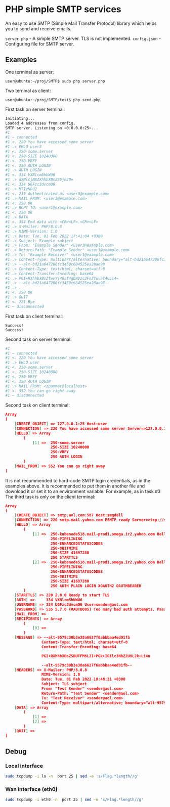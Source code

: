 PHP simple SMTP services
=================

An easy to use SMTP (Simple Mail Transfer Protocol) library which helps you to send and receive emails.

`server.php` - A simple SMTP server. TLS is not implemented.
`config.json` - Configuring file for SMTP server.

## Examples
One terminal as server:

`user@ubuntu:~/proj/SMTP$ sudo php server.php`

Two terninal as client:

`user@ubuntu:~/proj/SMTP/test$ php send.php`

First task on server terminal:

```bash
Initiating...
Loaded 4 addresses from config.
SMTP server. Listening on <0.0.0.0:25>...
#1 
#1 ~ connected
#1 <. 220 You have accessed some server
#1 .> EHLO user3
#1 <. 250-some.server
#1 <. 250-SIZE 10240000
#1 <. 250-VRFY
#1 <. 250 AUTH LOGIN
#1 .> AUTH LOGIN
#1 <. 334 VXNlcm5hbWU6
#1 .> dXNlcjNAZXhhbXBsZS5jb20=
#1 <. 334 UGFzc3dvcmQ6
#1 .> MTIzNDU2
#1 <. 235 Authenticated as <user3@example.com>
#1 .> MAIL FROM: <user3@example.com>
#1 <. 250 OK
#1 .> RCPT TO: <user1@example.com>
#1 <. 250 OK
#1 .> DATA
#1 <. 354 End data with <CR><LF>.<CR><LF>
#1 .> X-Mailer: PHP/8.0.8
#1 .> MIME-Version: 1.0
#1 .> Date: Tue, 01 Feb 2022 17:41:04 +0300
#1 .> Subject: Example subject
#1 .> From: "Example Sender" <user3@example.com>
#1 .> Return-Path: "Example Sender" <user3@example.com>
#1 .> To: "Example Receiver" <user1@example.com>
#1 .> Content-Type: multipart/alternative; boundary="alt-bd21a647286fc3459c684525ea28ae98"
#1 .> --alt-bd21a647286fc3459c684525ea28ae98
#1 .> Content-Type: text/html; charset=utf-8
#1 .> Content-Transfer-Encoding: base64
#1 .> PGI+RXhhbXBsZTwvYj48aT4gbWVzc2FnZTwvaT4uLi4=
#1 .> --alt-bd21a647286fc3459c684525ea28ae98--
#1 .> .
#1 <. 250 OK
#1 .> QUIT
#1 <. 221 Bye
#1 ~ disconnected
```
First task on client terminal:
``` 
Success!
Success!
```
Second task on server terminal:
```bash 
#1 
#1 ~ connected
#1 <. 220 You have accessed some server
#1 .> EHLO user
#1 <. 250-some.server
#1 <. 250-SIZE 10240000
#1 <. 250-VRFY
#1 <. 250 AUTH LOGIN
#1 .> MAIL FROM: <spammer@localhost>
#1 <. 552 You can go right away
#1 ~ disconnected
```
Second task on client terminal:
```json
Array
(
    [CREATE_OBJECT] => 127.0.0.1:25 Host:user
    [CONNECTION] => 220 You have accessed some server Server=>127.0.0.1:25
    [HELLO] => Array
        (
            [1] =>  250-some.server
                    250-SIZE 10240000
                    250-VRFY
                    250 AUTH LOGIN
        )
    [MAIL_FROM] => 552 You can go right away
)
```

It is not recommended to hard-code SMTP login credentials, as in the examples above.
It is recommended to put them in another file and download it or set it to an environment variable. For example, as in task #3 
The third task is only on the client terminal:
```json
Array
(
    [CREATE_OBJECT] => smtp.aol.com:587 Host:smgdell
    [CONNECTION] => 220 smtp.mail.yahoo.com ESMTP ready Server=>tcp://smtp.aol.com:587
    [HELLO] => Array
        (
            [1] =>  250-kubenode518.mail-prod1.omega.ir2.yahoo.com Hello smgdell [185.160.38.18])
                    250-PIPELINING
                    250-ENHANCEDSTATUSCODES
                    250-8BITMIME
                    250-SIZE 41697280
                    250 STARTTLS
            [2] =>  250-kubenode518.mail-prod1.omega.ir2.yahoo.com Hello smgdell [185.160.38.18])
                    250-PIPELINING
                    250-ENHANCEDSTATUSCODES
                    250-8BITMIME
                    250-SIZE 41697280
                    250 AUTH PLAIN LOGIN XOAUTH2 OAUTHBEARER
        )
    [STARTTLS] => 220 2.0.0 Ready to start TLS
    [AUTH] =>     334 VXNlcm5hbWU6
    [USERNAME] => 334 UGFzc3dvcmQ6 User=sender@aol.com
    [PASSWORD] => 535 5.7.0 (#AUTH005) Too many bad auth attempts. Pass=my_secret_password
    [MAIL_FROM] => 
    [RECIPIENTS] => Array
        (
            [0] => 
        )
    [MESSAGE] => --alt-9579c30b3e38a6627f6abbbaa4ed91fb
                Content-Type: text/html; charset=utf-8
                Content-Transfer-Encoding: base64

                PGI+RXhhbXBsZSBUTFM8L2I+PGk+IG1lc3NhZ2U8L2k+Li4u

                --alt-9579c30b3e38a6627f6abbbaa4ed91fb--
    [HEADERS] => X-Mailer: PHP/8.0.8
                MIME-Version: 1.0
                Date: Tue, 01 Feb 2022 18:48:31 +0300
                Subject: TLS subject
                From: "Test Sender" <sender@aol.com>
                Return-Path: "Test Sender" <sender@aol.com>
                To: "Test Receiver" <sender@aol.com>
                Content-Type: multipart/alternative; boundary="alt-9579c30b3e38a6627f6abbbaa4ed91fb"
    [DATA] => Array
        (
            [1] => 
            [2] => 
        )
    [QUIT] => 
)
```

## Debug

### Local interface
```bash
sudo tcpdump -i lo -n  port 25 | sed -e 's/Flag.*length//g'
```
### Wan interface (eth0)
```bash
sudo tcpdump -i eth0 -n  port 25 | sed -e 's/Flag.*length//g'
```